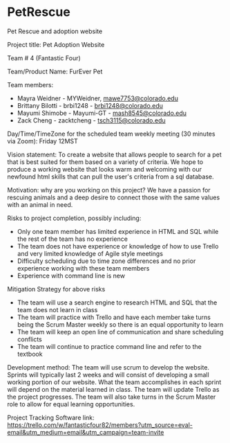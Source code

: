 # PetRescue
Pet Rescue and adoption website

Project title: Pet Adoption Website

Team # 4 (Fantastic Four)

Team/Product Name: FurEver Pet

Team members: 
* Mayra Weidner - MYWeidner, mawe7753@colorado.edu
* Brittany Bilotti - brbi1248 - brbi1248@colorado.edu
* Mayumi Shimobe - Mayumi-GT - mash8545@colorado.edu
* Zack Cheng - zacktcheng - tsch3115@colorado.edu

Day/Time/TimeZone for the scheduled team weekly meeting (30 minutes via Zoom): Friday 12MST

Vision statement: To create a website that allows people to search for a pet that is best suited for them based on a variety of criteria. We hope to produce a working website that looks warm and welcoming with our newfound html skills that can pull the user's criteria from a sql database.

Motivation: why are you working on this project? We have a passion for rescuing animals and a deep desire to connect those with the same values with an animal in need.

Risks to project completion, possibly including:
* Only one team member has limited experience in HTML and SQL while the rest of the team has no experience
* The team does not have experience or knowledge of how to use Trello and very limited knowledge of Agile style meetings
* Difficulty scheduling due to time zone differences and no prior experience working with these team members
* Experience with command line is new

Mitigation Strategy for above risks
* The team will use a search engine to research HTML and SQL that the team does not learn in class
* The team will practice with Trello and have each member take turns being the Scrum Master weekly so there is an equal opportunity to learn
* The team will keep an open line of communication and share scheduling conflicts
* The team will continue to practice command line and refer to the textbook

Development method: The team will use scrum to develop the website. Sprints will typically last 2 weeks and will consist of developing a small working portion of our website. What the team accomplishes in each sprint will depend on the material learned in class. The team will update Trello as the project progresses. The team will also take turns in the Scrum Master role to allow for equal learning opportunities.

Project Tracking Software link: https://trello.com/w/fantasticfour82/members?utm_source=eval-email&utm_medium=email&utm_campaign=team-invite


